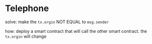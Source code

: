 # Telephone

solve: make the `tx.orgin` NOT EQUAL to `msg.sender`

how: deploy a smart contract that will call the other smart contract. the `tx.orgin` will change 